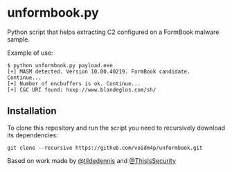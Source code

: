 unformbook.py
===

Python script that helps extracting C2 configured on a FormBook malware sample.

Example of use:

```
$ python unformbook.py payload.exe 
[+] MASM detected. Version 10.00.40219. FormBook candidate. Continue...
[+] Number of encbuffers is ok. Continue...
[+] C&C URI found: hxxp://www.blandeglos.com/sh/
```

## Installation

To clone this repository and run the script you need to recursively download its dependencies:

```
git clone --recursive https://github.com/voidm4p/unformbook.git
```

Based on work made by [@tildedennis](https://github.com/tildedennis) and [@ThisIsSecurity](https://github.com/ThisIsSecurity)
